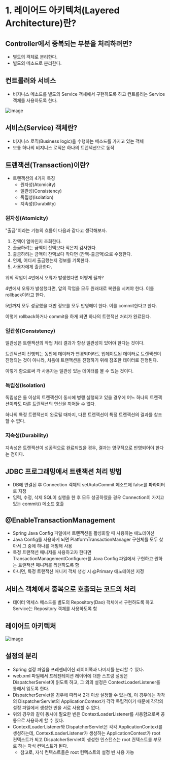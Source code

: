 # 1. 레이어드 아키텍처(Layered Architecture)란?
## Controller에서 중복되는 부분을 처리하려면?
- 별도의 객체로 분리한다.
- 별도의 메소드로 분리한다.

## 컨트롤러와 서비스
- 비지니스 메소드를 별도의 Service 객체에서 구현하도록 하고 컨트롤러는 Service 객체를 사용하도록 한다.

![image](https://user-images.githubusercontent.com/57928612/118441985-f27e4800-b724-11eb-8abe-54302d4ec09e.png)

## 서비스(Service) 객체란?
- 비지니스 로직(Business logic)을 수행하는 메소드를 가지고 있는 객체
- 보통 하나의 비지니스 로직은 하나의 트랜잭션으로 동작

## 트랜잭션(Transaction)이란?
- 트랜잭션의 4가지 특징
  - 원자성(Atomicity)
  - 일관성(Consistency)
  - 독립성(Isolation)
  - 지속성(Durability)

### 원자성(Atomicity)
"출금"이라는 기능의 흐름이 다음과 같다고 생각해보자.

1. 잔액이 얼마인지 조회한다.
2. 출금하려는 금액이 잔액보다 작은지 검사한다.
3. 출금하려는 금액이 잔액보다 작다면 (잔액-출금액)으로 수정한다.
4. 언제, 어디서 출금했는지 정보를 기록한다.
5. 사용자에게 출금한다.

위의 작업이 4번에서 오류가 발생했다면 어떻게 될까?

4번에서 오류가 발생했다면, 앞의 작업을 모두 원래대로 복원을 시켜야 한다. 이를 rollback이라고 한다.

5번까지 모두 성공했을 때만 정보를 모두 반영해야 한다. 이를 commit한다고 한다.

이렇게 rollback하거나 commit을 하게 되면 하나의 트랜잭션 처리가 완료된다.

### 일관성(Consistency)
일관성은 트랜잭션의 작업 처리 결과가 항상 일관성이 있어야 한다는 것이다.

트랜잭션이 진행되는 동안에 데이터가 변경되더라도 업데이트된 데이터로 트랜잭션이 진행되는 것이 아니라, 처음에 트랜잭션을 진행하기 위해 참조한 데이터로 진행된다.

이렇게 함으로써 각 사용자는 일관성 있는 데이터를 볼 수 있는 것이다.

### 독립성(Isolation)
독립성은 둘 이상의 트랜잭션이 동시에 병행 실행되고 있을 경우에 어느 하나의 트랜잭션이라도 다른 트랜잭션의 연산을 끼어들 수 없다.

하나의 특정 트랜잭션이 완료될 때까지, 다른 트랜잭션이 특정 트랜잭션의 결과를 참조할 수 없다.

### 지속성(Durability)
지속성은 트랜잭션이 성공적으로 완료되었을 경우, 결과는 영구적으로 반영되어야 한다는 점이다.

## JDBC 프로그래밍에서 트랜잭션 처리 방법
- DB에 연결된 후 Connection 객체의 setAutoCommit 메소드에 false를 파라미터로 지정
- 입력, 수정, 삭제 SQL이 실행을 한 후 모두 성공하였을 경우 Connection이 가지고 있는 commit() 메소드 호출

## @EnableTransactionManagement
- Spring Java Config 파일에서 트랜잭션을 활성화할 때 사용하는 애노테이션
- Java Config를 사용하게 되면 PlatformTransactionManager 구현체를 모두 찾아서 그 중에 하나를 매핑해 사용
- 특정 트랜잭션 매니저를 사용하고자 한다면 TransactionManagementConfigurer를 Java Config 파일에서 구현하고 원하는 트랜잭션 매니저를 리턴하도록 함
- 아니면, 특정 트랜잭션 매니저 객체 생성 시 @Primary 애노테이션 지정

## 서비스 객체에서 중복으로 호출되는 코드의 처리
- 데이터 액세스 메소드를 별도의 Repository(Dao) 객체에서 구현하도록 하고 Service는 Repository 객체를 사용하도록 함

## 레이어드 아키텍처
![image](https://user-images.githubusercontent.com/57928612/118443255-a3d1ad80-b726-11eb-88b1-2dd9913d06b2.png)

## 설정의 분리
- Spring 설정 파일을 프레젠테이션 레이어쪽과 나머지를 분리할 수 있다.
- web.xml 파일에서 프레젠테이션 레이어에 대한 스프링 설정은 DispatcherServlet이 읽도록 하고, 그 외의 설정은 ContextLoaderListener를 통해서 읽도록 한다.
- DispatcherServlet을 경우에 따라서 2개 이상 설정할 수 있는데, 이 경우에는 각각의 DispatcherServlet의 ApplicationContext가 각각 독립적이기 때문에 각각의 설정 파일에서 생성한 빈을 서로 사용할 수 없다.
- 위의 경우와 같이 동시에 필요한 빈은 ContextLoaderListener를 사용함으로써 공통으로 사용하게 할 수 있다.
- ContextLoaderListener와 DispatcherServlet은 각각 ApplicationContext를 생성하는데, ContextLoaderListener가 생성하는 ApplicationContext가 root 컨텍스트가 되고 DispatcherServlet이 생성한 인스턴스는 root 컨텍스트를 부모로 하는 자식 컨텍스트가 된다.
  - 참고로, 자식 컨텍스트들은 root 컨텍스트의 설정 빈 사용 가능

